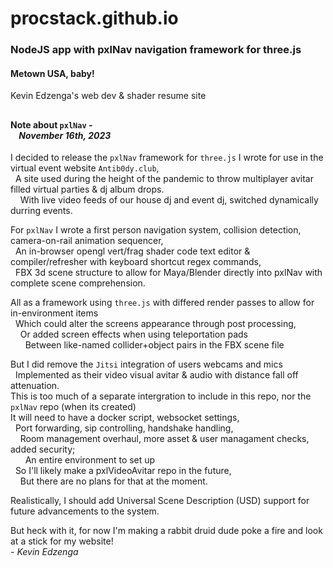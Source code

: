 # procstack.github.io
### NodeJS app with pxlNav navigation framework for three.js

#### Metown USA, baby!

Kevin Edzenga's web dev & shader resume site

## 

#### Note about `pxlNav` -<br/>&nbsp;&nbsp;&nbsp;&nbsp;*November 16th, 2023*

I decided to release the `pxlNav` framework for `three.js` I wrote for use in the virtual event website `Antib0dy.club`,
<br/>&nbsp;&nbsp;A site used during the height of the pandemic to throw multiplayer avitar filled virtual parties & dj album drops.
<br/>&nbsp;&nbsp;&nbsp;&nbsp;With live video feeds of our house dj and event dj, switched dynamically durring events.

For `pxlNav` I wrote a first person navigation system, collision detection, camera-on-rail animation sequencer,
<br/>&nbsp;&nbsp;An in-browser opengl vert/frag shader code text editor & compiler/refresher with keyboard shortcut regex commands,
<br/>&nbsp;&nbsp;FBX 3d scene structure to allow for Maya/Blender directly into pxlNav with complete scene comprehension.

All as a framework using `three.js` with differed render passes to allow for in-environment items
<br/>&nbsp;&nbsp;Which could alter the screens appearance through post processing,
<br/>&nbsp;&nbsp;&nbsp;&nbsp;Or added screen effects when using teleportation pads
<br/>&nbsp;&nbsp;&nbsp;&nbsp;&nbsp;&nbsp;Between like-named collider+object pairs in the FBX scene file

But I did remove the `Jitsi` integration of users webcams and mics
<br/>&nbsp;&nbsp;Implemented as their video visual avitar & audio with distance fall off attenuation.
<br/>This is too much of a separate intergration to include in this repo, nor the `pxlNav` repo (when its created)
<br/>It will need to have a docker script, websocket settings,
<br/>&nbsp;&nbsp;Port forwarding, sip controlling, handshake handling,
<br/>&nbsp;&nbsp;&nbsp;&nbsp;Room management overhaul, more asset & user managament checks, added security;
<br/>&nbsp;&nbsp;&nbsp;&nbsp;&nbsp;&nbsp;An entire environment to set up
<br/>&nbsp;&nbsp;So I'll likely make a pxlVideoAvitar repo in the future,
<br/>&nbsp;&nbsp;&nbsp;&nbsp;But there are no plans for that at the moment.

Realistically, I should add Universal Scene Description (USD) support for future advancements to the system.

But heck with it, for now I'm making a rabbit druid dude poke a fire and look at a stick for my website!
<br/> - *Kevin Edzenga*
